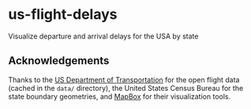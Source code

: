 # us-flight-delays

Visualize departure and arrival delays for the USA by state

## Acknowledgements

Thanks to the [US Department of Transportation](https://www.bts.dot.gov/) for the open flight data (cached in the `data/` directory), the United States Census Bureau for the state boundary geometries, and [MapBox](https://www.mapbox.com/) for their visualization tools.